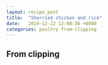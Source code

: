 ```yaml
---
layout: recipe_post
title:  "Sherried chicken and rice"
date:   2019-12-22 12:00:36 +0000
categories: poultry from-clipping
---
```


## From clipping
